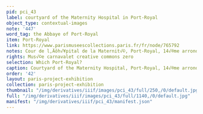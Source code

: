 ```yaml
---
pid: pci_43
label: courtyard of the Maternity Hospital in Port-Royal
object_type: contextual-images
note: '447'
word_tag: the Abbaye of Port-Royal
item: Port-Royal
link: https://www.parismuseescollections.paris.fr/fr/node/765792
notes: Cour de l‚Äôh√¥pital de la Maternit√©, Port-Royal, 14√®me arrondissement, Paris
rights: Mus√©e carnavalet creative commons zero
selection: Which Port-Royal?
caption: Courtyard of the Maternity Hospital, Port-Royal, 14√®me arrondissement
order: '42'
layout: paris-project-exhibition
collection: paris-project-exhibition
thumbnail: "/img/derivatives/iiif/images/pci_43/full/250,/0/default.jpg"
full: "/img/derivatives/iiif/images/pci_43/full/1140,/0/default.jpg"
manifest: "/img/derivatives/iiif/pci_43/manifest.json"
---
```

